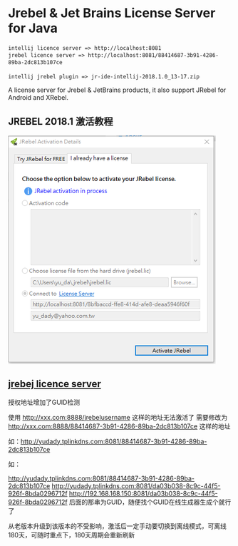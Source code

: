 # Jrebel & Jet Brains License Server for Java

```
intellij licence server => http://localhost:8081
jrebel licence server => http://localhost:8081/88414687-3b91-4286-89ba-2dc813b107ce

intellij jrebel plugin => jr-ide-intellij-2018.1.0_13-17.zip
```



A license server for Jrebel & JetBrains products, it also support JRebel for Android and XRebel.

## JREBEL 2018.1 激活教程 

![Alt text](active.png)

## [jrebej licence server](https://gitee.com/gsls200808/JrebelLicenseServerforJava)



授权地址增加了GUID检测

使用 http://xxx.com:8888/jrebelusername 这样的地址无法激活了
需要修改为 http://xxx.com:8888/88414687-3b91-4286-89ba-2dc813b107ce 这样的地址

如：http://yudady.tplinkdns.com:8081/88414687-3b91-4286-89ba-2dc813b107ce

如：


http://yudady.tplinkdns.com:8081/88414687-3b91-4286-89ba-2dc813b107ce
http://yudady.tplinkdns.com:8081/da03b038-8c9c-44f5-926f-8bda0296712f
http://192.168.168.150:8081/da03b038-8c9c-44f5-926f-8bda0296712f
后面的那串为GUID，随便找个GUID在线生成器生成个就行了

从老版本升级到该版本的不受影响，激活后一定手动要切换到离线模式，可离线180天，可随时重点下，180天周期会重新刷新

